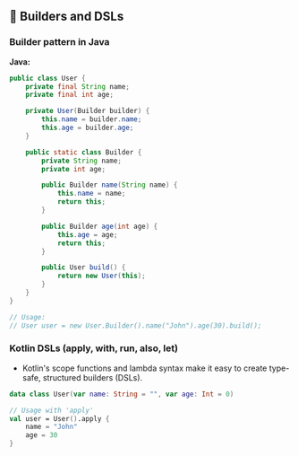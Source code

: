 ## 🧱 Builders and DSLs

### Builder pattern in Java

**Java:**

```java
public class User {
    private final String name;
    private final int age;

    private User(Builder builder) {
        this.name = builder.name;
        this.age = builder.age;
    }

    public static class Builder {
        private String name;
        private int age;

        public Builder name(String name) {
            this.name = name;
            return this;
        }

        public Builder age(int age) {
            this.age = age;
            return this;
        }

        public User build() {
            return new User(this);
        }
    }
}

// Usage:
// User user = new User.Builder().name("John").age(30).build();
```

### Kotlin DSLs (apply, with, run, also, let)

- Kotlin's scope functions and lambda syntax make it easy to create type-safe, structured builders (DSLs).

```kotlin
data class User(var name: String = "", var age: Int = 0)

// Usage with 'apply'
val user = User().apply {
    name = "John"
    age = 30
}
```

